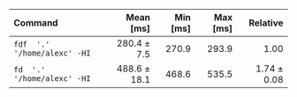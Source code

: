 | Command | Mean [ms] | Min [ms] | Max [ms] | Relative |
|:---|---:|---:|---:|---:|
| `fdf  '.' '/home/alexc' -HI` | 280.4 ± 7.5 | 270.9 | 293.9 | 1.00 |
| `fd  '.' '/home/alexc' -HI` | 488.6 ± 18.1 | 468.6 | 535.5 | 1.74 ± 0.08 |
